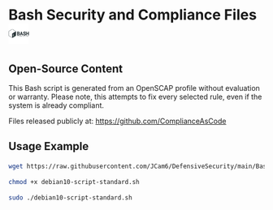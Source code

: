 # Bash Security and Compliance Files <img title="Bash" alt="Bash" width="40px" src="https://raw.githubusercontent.com/github/explore/master/topics/bash/bash.png"/>

## Open-Source Content

This Bash script is generated from an OpenSCAP profile without evaluation or warranty.
Please note, this attempts to fix every selected rule, even if the system is already compliant.

Files released publicly at: https://github.com/ComplianceAsCode

## Usage Example

```bash
wget https://raw.githubusercontent.com/JCam6/DefensiveSecurity/main/Bash/debian10-script-standard.sh
```

```bash
chmod +x debian10-script-standard.sh
```

```bash
sudo ./debian10-script-standard.sh
```
